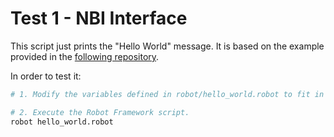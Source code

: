 # Test 1 - NBI Interface

This script just prints the "Hello World" message. It is based on the example provided in the [following repository](https://github.com/5GEVE/5geve-rc/tree/master/hello_world).

In order to test it:

```sh
# 1. Modify the variables defined in robot/hello_world.robot to fit in your scenario.

# 2. Execute the Robot Framework script.
robot hello_world.robot
```

